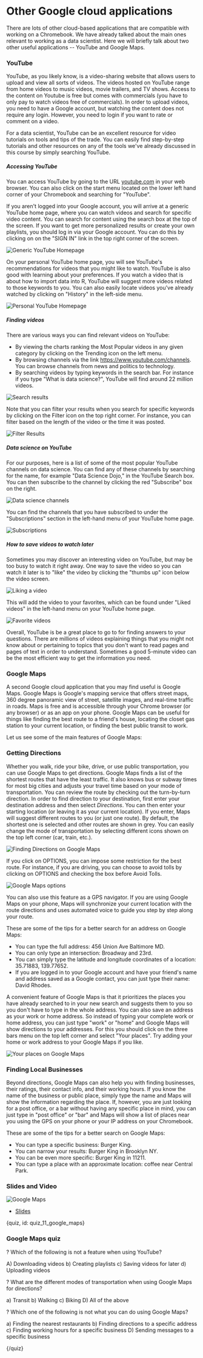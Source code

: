 # Other Google cloud applications

There are lots of other cloud-based applications that are compatible with working on a Chromebook.  We have already talked about the main ones relevant to working as a data scientist.  Here we will briefly talk about two other useful applications -- YouTube and Google Maps.  

### YouTube

YouTube, as you likely know, is a video-sharing website that allows users to upload and view all sorts of videos.  The videos hosted on YouTube range from home videos to music videos, movie trailers, and TV shows. Access to the content on Youtube is free but comes with commercials (you have to only pay to watch videos free of commercials). In order to upload videos, you need to have a Google account, but watching the content does not require any login. However, you need to login if you want to rate or comment on a video.

For a data scientist, YouTube can be an excellent resource for video tutorials on tools and tips of the trade.  You can easily find step-by-step tutorials and other resources on any of the tools we've already discussed in this course by simply searching YouTube.

##### Accessing YouTube

You can access YouTube by going to the URL [youtube.com](https://www.youtube.com/) in your web browser.  You can also click on the start menu located on the lower left hand corner of your Chromebook and searching for "YouTube".  

If you aren't logged into your Google account, you will arrive at a generic YouTube home page, where you can watch videos and search for specific video content.  You can search for content using the search box at the top of the screen.  If you want to get more personalized results or create your own playlists, you should log in via your Google account.  You can do this by clicking on on the "SIGN IN" link in the top right corner of the screen.

![Generic YouTube Homepage](images/11_youtube/11_google_youtube-2.png)

On your personal YouTube home page, you will see YouTube's recommendations for videos that you might like to watch.  YouTube is also good with learning about your preferences. If you watch a video that is about how to import data into R, YouTube will suggest more videos related to those keywords to you.  You can also easily locate videos you've already watched by clicking on "History" in the left-side menu.   

![Personal YouTube Homepage](images/11_youtube/11_google_youtube-2.png)

##### Finding videos

There are various ways you can find relevant videos on YouTube:

* By viewing the charts ranking the Most Popular videos in any given category by clicking on the Trending icon on the left menu.
* By browsing channels via the link https://www.youtube.com/channels. You can browse channels from news and politics to technology.
* By searching videos by typing keywords in the search bar. For instance if you type "What is data science?", YouTube will find around 22 million videos.

![Search results](images/11_youtube/11_google_youtube-6.png)

Note that you can filter your results when you search for specific keywords by clicking on the Filter icon on the top right corner. For instance, you can filter based on the length of the video or the time it was posted.

![Filter Results](images/11_youtube/11_google_youtube-7.png)

##### Data science on YouTube

For our purposes, here is a list of some of the most popular YouTube channels on data science.  You can find any of these channels by searching for the name, for example "Data Science Dojo," in the YouTube Search box.  You can then subscribe to the channel by clicking the red "Subscribe" box on the right. 

![Data science channels](images/11_youtube/11_google_youtube-8.png)

You can find the channels that you have subscribed to under the "Subscriptions" section in the left-hand menu of your YouTube home page.

![Subscriptions](images/11_youtube/11_google_youtube-9.png)

##### How to save videos to watch later

Sometimes you may discover an interesting video on YouTube, but may be too busy to watch it right away.  One way to save the video so you can watch it later is to "like" the video by clicking the "thumbs up" icon below the video screen. 

![Liking a video](images/11_youtube/11_google_youtube-10.png)

This will add the video to your favorites, which can be found under "Liked videos" in the left-hand menu on your YouTube home page.

![Favorite videos](images/11_youtube/11_google_youtube-11.png)

Overall, YouTube is be a great place to go to for finding answers to your questions. There are millions of videos explaining things that you might not know about or pertaining to topics that you don't want to read pages and pages of text in order to understand. Sometimes a good 5-minute video can be the most efficient way to get the information you need.


### Google Maps

A second Google cloud application that you may find useful is Google Maps.  Google Maps is Google's mapping service that offers street maps, 360 degree panoramic view of street, satellite images, and real-time traffic in roads. Maps is free and is accessible through your Chrome browser (or any browser) or as an app on your phone.  Google Maps can be useful for things like finding the best route to a friend's house, locating the closet gas station to your current location, or  finding the best public transit to work.

 Let us see some of the main features of Google Maps:

### Getting Directions

Whether you walk, ride your bike, drive, or use public transportation, you can use Google Maps to get directions. Google Maps finds a list of the shortest routes that have the least traffic. It also knows bus or subway times for most big cities and adjusts your travel time based on your mode of transportation. You can review the route by checking out the turn-by-turn direction. In order to find direction to your destination, first enter your destination address and then select *Directions*. You can then enter your starting location (or leaving it as your current location). If you enter, Maps will suggest different routes to you (or just one route). By default, the shortest one is selected and other routes are shown in grey. You can easily change the mode of transportation by selecting different icons shown on the top left corner (car, train, etc.).

![Finding Directions on Google Maps](images/09_maps/09_google_maps-1.png)

If you click on OPTIONS, you can impose some restriction for the best route. For instance, if you are driving, you can choose to avoid tolls by clicking on OPTIONS and checking the box before Avoid Tolls.

![Google Maps options](images/09_maps/09_google_maps-2.png)

You can also use this feature as a GPS navigator. If you are using Google Maps on your phone, Maps will synchronize your current location with the route directions and uses automated voice to guide you step by step along your route. 

These are some of the tips for a better search for an address on Google Maps:

- You can type the full address: 456 Union Ave Baltimore MD.
- You can only type an intersection: Broadway and 23rd.
- You can simply type the latitude and longitude coordinates of a location: 35.71883, 139.77652.
- If you are logged in to your Google account and have your friend's name and address saved as a Google contact, you can just type their name: David Rhodes.

A convenient feature of Google Maps is that it prioritizes the places you have already searched to in your new search and suggests them to you so you don't have to type in the whole address. You can also save an address as your work or home address. So instead of typing your complete work or home address, you can just type "work" or "home" and Google Maps will show directions to your addresses. For this you should click on the three bars menu on the top left corner and select "Your places". Try adding your home or work address to your Google Maps if you like.

![Your places on Google Maps](images/09_maps/09_google_maps-3.png)

### Finding Local Businesses

Beyond directions, Google Maps can also help you with finding businesses, their ratings, their contact info, and their working hours. If you know the name of the business or public place, simply type the name and Maps will show the information regarding the place. If, however, you are just looking for a post office, or a bar without having any specific place in mind, you can just type in "post office" or "bar" and Maps will show a list of places near you using the GPS on your phone or your IP address on your Chromebook.

These are some of the tips for a better search on Google Maps:

- You can type a specific business: Burger King.
- You can narrow your results: Burger King in Brooklyn NY.
- You can be even more specific: Burger King in 11211.
- You can type a place with an approximate location: coffee near Central Park.

### Slides and Video

![Google Maps](https://youtu.be/tCenyltXuB4)

* [Slides](https://docs.google.com/presentation/d/1lLk0rFZaKOUSzSSw_6pPhvwqR-L2eusmaw0yc-qQADI/edit?usp=sharing)

{quiz, id: quiz_11_google_maps}

### Google Maps quiz

? Which of the following is not a feature when using YouTube?

A) Downloading videos
b) Creating playlists
c) Saving videos for later
d) Uploading videos

? What are the different modes of transportation when using Google Maps for directions?

a) Transit
b) Walking
c) Biking
D) All of the above

? Which one of the following is not what you can do using Google Maps?

a) Finding the nearest restaurants
b) Finding directions to a specific address
c) Finding working hours for a specific business
D) Sending messages to a specific business

{/quiz}

